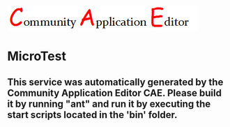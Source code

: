 ![CAE](https://github.com/GHProjectsTest/application-171/blob/master/microservice-173/img/logo.png)  

MicroTest
===================


This service was automatically generated by the Community Application Editor CAE. Please build it by running "ant" and run it by executing the start scripts located in the 'bin' folder.
---------------

